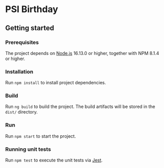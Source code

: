 # PSI Birthday
 
## Getting started
### Prerequisites
The project depends on [Node.js](https://nodejs.org/en/) 16.13.0 or higher, together with NPM 8.1.4 or higher.

### Installation
Run `npm install` to install project dependencies.

### Build
Run `ng build` to build the project. The build artifacts will be stored in the `dist/` directory. 

### Run
Run `npm start` to start the project.

### Running unit tests
Run `npm test` to execute the unit tests via [Jest](https://jestjs.io/).
